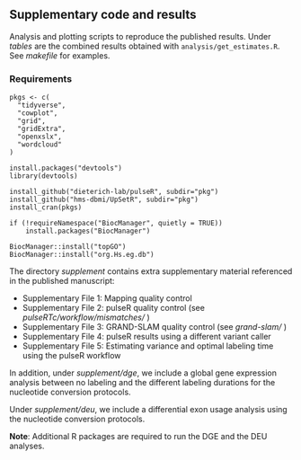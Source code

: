 ## Supplementary code and results

Analysis and plotting scripts to reproduce the published results.
Under *tables* are the combined results obtained with `analysis/get_estimates.R`.
See *makefile* for examples.

### Requirements

```{r}
pkgs <- c(
  "tidyverse",
  "cowplot",
  "grid",
  "gridExtra",
  "openxslx",
  "wordcloud"
)

install.packages("devtools")
library(devtools)

install_github("dieterich-lab/pulseR", subdir="pkg")
install_github("hms-dbmi/UpSetR", subdir="pkg")
install_cran(pkgs)

if (!requireNamespace("BiocManager", quietly = TRUE))
    install.packages("BiocManager")

BiocManager::install("topGO")
BiocManager::install("org.Hs.eg.db")

```

The directory *supplement* contains extra supplementary material referenced in the 
published manuscript:

- Supplementary File 1: Mapping quality control
- Supplementary File 2: pulseR quality control (see *pulseRTc/workflow/mismatches/* )
- Supplementary File 3: GRAND-SLAM quality control (see *grand-slam/* )
- Supplementary File 4: pulseR results using a different variant caller
- Supplementary File 5: Estimating variance and optimal labeling time using the pulseR workflow


In addition, under *supplement/dge*, we include a global gene expression analysis between no labeling
and the different labeling durations for the nucleotide conversion protocols. 

Under *supplement/deu*, we include a differential exon usage analysis using the nucleotide conversion protocols.

**Note**: Additional R packages are required to run the DGE and the DEU analyses.


